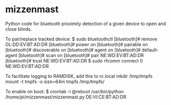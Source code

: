 # mizzenmast
Python code for bluetooth proximity detection of a given device to open and close blinds.

To pair/replace tracked device:
	$ sudo bluetoothctl
		[bluetooth]# remove OL:DD:EV:BT:AD:DR
		[bluetooth]# power on
		[bluetooth]# pairable on
		[bluetooth]# discoverable on
		[bluetooth]# agent on
		[bluetooth]# default-agent
		[bluetooth]# scan on
		[bluetooth]# pair NE:WD:EV:BT:AD:DR
		[bluetooth]# trust NE:WD:EV:BT:AD:DR
	$ sudo rfcomm connect 0 NE:WD:EV:BT:AD:DR

To facilitate logging to RAMDISK, add this to rc.local
	mkdir /tmp/tmpfs
	mount -t tmpfs -o size=64m tmpfs /tmp/tmpfs/
	
To enable on boot:
	$ crontab -l
	@reboot /usr/bin/python /home/pi/mizzenmast/mizzenmast.py DE:VI:CE:BT:AD:DR


